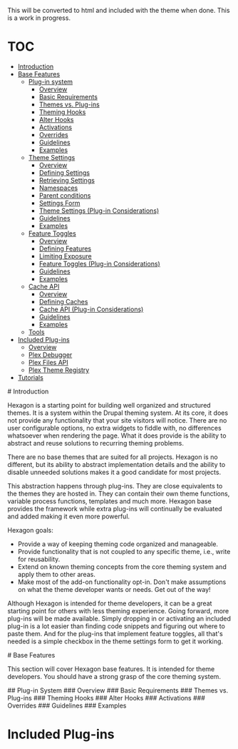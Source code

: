 This will be converted to html and included with the theme when done. This is a work in progress.

# TOC

*	[Introduction](#introduction)
*	[Base Features](#base-features)
	*	[Plug-in system](#base-features-plugins)
		*	[Overview](#base-features-plugins-overview)
		*	[Basic Requirements](#base-features-plugins-requirements)
		*	[Themes vs. Plug-ins](#base-features-plugins-themes-vs-plugins)
		*	[Theming Hooks](#base-features-plugins-theme-hooks)
		*	[Alter Hooks](#base-features-plugins-alter-hooks)
		*	[Activations](#base-features-plugins-activations)
		*	[Overrides](#base-features-plugins-overrides)
		*	[Guidelines](#base-features-plugins-guidelines)
		*	[Examples](#base-features-plugins-examples)
	*	[Theme Settings](#base-features-settings)
		*	[Overview](#base-features-settings-overview)
		*	[Defining Settings](#base-features-settings-define)
		*	[Retrieving Settings](#base-features-settings-retrieve)
		*	[Namespaces](#base-features-settings-namespaces)
		*	[Parent conditions](#base-features-settings-parent-conditions)
		*	[Settings Form](#base-features-settings-form)
		*	[Theme Settings (Plug-in Considerations)](#base-features-settings-plugin)
		*	[Guidelines](#base-features-settings-guidelines)
		*	[Examples](#base-features-settings-examples)
	*	[Feature Toggles](#base-features-toggles)
		*	[Overview](#base-features-toggles-overview)
		*	[Defining Features](#base-features-toggles-define)
		*	[Limiting Exposure](#base-features-toggles-limit)
		*	[Feature Toggles (Plug-in Considerations)](#base-features-toggles-plugin)
		*	[Guidelines](#base-features-toggles-guidelines)
		*	[Examples](#base-features-toggles-examples)
	*	[Cache API](#base-features-caching)
		*	[Overview](#base-features-caching-overview)
		*	[Defining Caches](#base-features-caching-define)
		*	[Cache API (Plug-in Considerations)](#base-features-caching-plugin)
		*	[Guidelines](#base-features-caching-guidelines)
		*	[Examples](#base-features-caching-examples)
	*	[Tools](#base-features-tools)
*	[Included Plug-ins](#included-plugins)
	*	[Overview](#included-plugins-overview)
	*	[Plex Debugger](#included-plugins-debugger) 
	*	[Plex Files API](#included-plugins-files)
	*	[Plex Theme Registry](#included-plugins-theme)
*	[Tutorials](#tutorials)



<a id="introduction" />
# Introduction

Hexagon is a starting point for building well organized and structured themes. It is a system within the Drupal theming system. At its core, it does not provide any functionality that your site visitors will notice. There are no user configurable options, no extra widgets to fiddle with, no differences whatsoever when rendering the page. What it does provide is the ability to abstract and reuse solutions to recurring theming problems.

There are no base themes that are suited for all projects. Hexagon is no different, but its ability to abstract implementation details and the ability to disable unneeded solutions makes it a good candidate for most projects.

This abstraction happens through plug-ins. They are close equivalents to the themes they are hosted in. They can contain their own theme functions, variable process functions, templates and much more. Hexagon base provides the framework while extra plug-ins will continually be evaluated and added making it even more powerful.

Hexagon goals:

*	Provide a way of keeping theming code organized and manageable.
*	Provide functionality that is not coupled to any specific theme, i.e., write for reusability.
*	Extend on known theming concepts from the core theming system and apply them to other areas.
*	Make most of the add-on functionality opt-in. Don't make assumptions on what the theme developer wants or needs. Get out of the way!

Although Hexagon is intended for theme developers, it can be a great starting point for others with less theming experience. Going forward, more plug-ins will be made available. Simply dropping in or activating an included plug-in is a lot easier than finding code snippets and figuring out where to paste them. And for the plug-ins that implement feature toggles, all that's needed is a simple checkbox in the theme settings form to get it working.

<a id="base-features" />
# Base Features

This section will cover Hexagon base features. It is intended for theme developers. You should have a strong grasp of the core theming system.

<a id="base-features-plugins" />
## Plug-in System

<a id="base-features-plugins-overview" />
### Overview

<a id="base-features-plugins-requirements" />
### Basic Requirements

<a id="base-features-plugins-themes-vs-plugins" />
### Themes vs. Plug-ins

<a id="base-features-plugins-theme-hooks" />
### Theming Hooks

<a id="base-features-plugins-alter-hooks" />
### Alter Hooks

<a id="base-features-plugins-activations" />
### Activations

<a id="base-features-plugins-overrides" />
### Overrides

<a id="base-features-plugins-guidelines" />
### Guidelines

<a id="base-features-plugins-examples" />
### Examples




# Included Plug-ins

